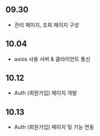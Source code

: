 ## 09.30

- 관리 페이지, 조회 페이지 구성

## 10.04

- axios 사용 서버 & 클라이언트 통신

## 10.12

- Auth (회원가입) 페이지 개발

## 10.13

- Auth (회원가입) 페이지 및 기능 연동
